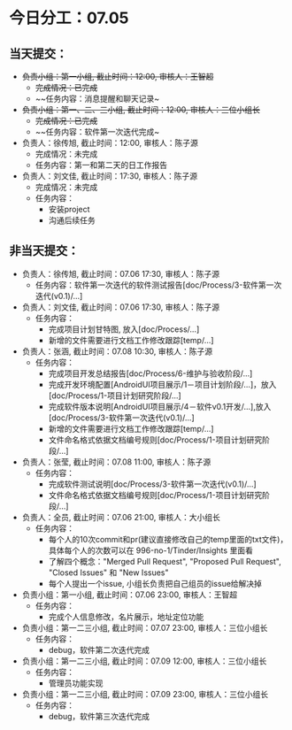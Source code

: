 # 今日分工：07.05

## 当天提交：
- ~~负责小组：第一小组, 截止时间：12:00, 审核人：王智超~~
    - ~~完成情况：已完成~~
    - ~~任务内容：消息提醒和聊天记录~
- ~~负责小组：第一、二、三小组, 截止时间：12:00, 审核人：三位小组长~~
    - ~~完成情况：已完成~~
    - ~~任务内容：软件第一次迭代完成~
- 负责人：徐传旭, 截止时间：12:00, 审核人：陈子源
    - 完成情况：未完成
    - 任务内容：第一和第二天的日工作报告
- 负责人：刘文佳, 截止时间：17:30, 审核人：陈子源
    - 完成情况：未完成
    - 任务内容：
        - 安装project
        - 沟通后续任务

## 非当天提交：
- 负责人：徐传旭, 截止时间：07.06 17:30, 审核人：陈子源
    - 任务内容：软件第一次迭代的软件测试报告[doc/Process/3-软件第一次迭代(v0.1)/...]
- 负责人：刘文佳, 截止时间：07.06 17:30, 审核人：陈子源
    - 任务内容：
        - 完成项目计划甘特图, 放入[doc/Process/...]
        - 新增的文件需要进行文档工作修改跟踪[temp/...]
- 负责人：张涵, 截止时间：07.08 10:30, 审核人：陈子源
    - 任务内容：
        - 完成项目开发总结报告[doc/Process/6-维护与验收阶段/...]
        - 完成开发环境配置[AndroidUI项目展示/1－项目计划阶段/...]，放入[doc/Process/1-项目计划研究阶段/...]
        - 完成软件版本说明[AndroidUI项目展示/4－软件v0.1开发/...],放入[doc/Process/3-软件第一次迭代(v0.1)/...]
        - 新增的文件需要进行文档工作修改跟踪[temp/...]
        - 文件命名格式依据文档编号规则[doc/Process/1-项目计划研究阶段/...]
- 负责人：张莹, 截止时间：07.08 11:00, 审核人：陈子源
    - 任务内容：
        - 完成软件测试说明[doc/Process/3-软件第一次迭代(v0.1)/...]
        - 文件命名格式依据文档编号规则[doc/Process/1-项目计划研究阶段/...]
- 负责人：全员, 截止时间：07.06 21:00, 审核人：大小组长
    - 任务内容：
        - 每个人的10次commit和pr(建议直接修改自己的temp里面的txt文件)，具体每个人的次数可以在 996-no-1/Tinder/Insights 里面看
        - 了解四个概念："Merged Pull Request", "Proposed Pull Request", "Closed Issues" 和 "New Issues"
        - 每个人提出一个issue, 小组长负责把自己组员的issue给解决掉
- 负责小组：第一小组, 截止时间：07.06 23:00, 审核人：王智超
    - 任务内容：
        - 完成个人信息修改，名片展示，地址定位功能
- 负责小组：第一二三小组, 截止时间：07.07 23:00, 审核人：三位小组长
    - 任务内容：
        - debug，软件第二次迭代完成
- 负责小组：第一二三小组, 截止时间：07.09 12:00, 审核人：三位小组长
    - 任务内容：
        - 管理员功能实现
- 负责小组：第一二三小组, 截止时间：07.09 23:00, 审核人：三位小组长
    - 任务内容：
        - debug，软件第三次迭代完成
